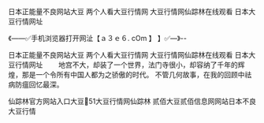 日本正能量不良网站大豆
两个人看大豆行情网
大豆行情网仙踪林在线观看
日本大豆行情网址


《——✅手机浏览器打开网沚【ａ３ｅ６. cOm 】 】✅—》--

日本正能量不良网站大豆
两个人看大豆行情网
大豆行情网仙踪林在线观看
日本大豆行情网址
　　地宫不大，却装了一个世界，法门寺很小，却容纳了千年的辉煌，那是一个令所有中国人都为之骄傲的时代。
不管几何故事，在我的回顾中祛病防瘟回忆最深。





仙踪林官方网站入口大豆51大豆行情网仙踪林 贰佰大豆贰佰信息网网站日本不良大豆行情
